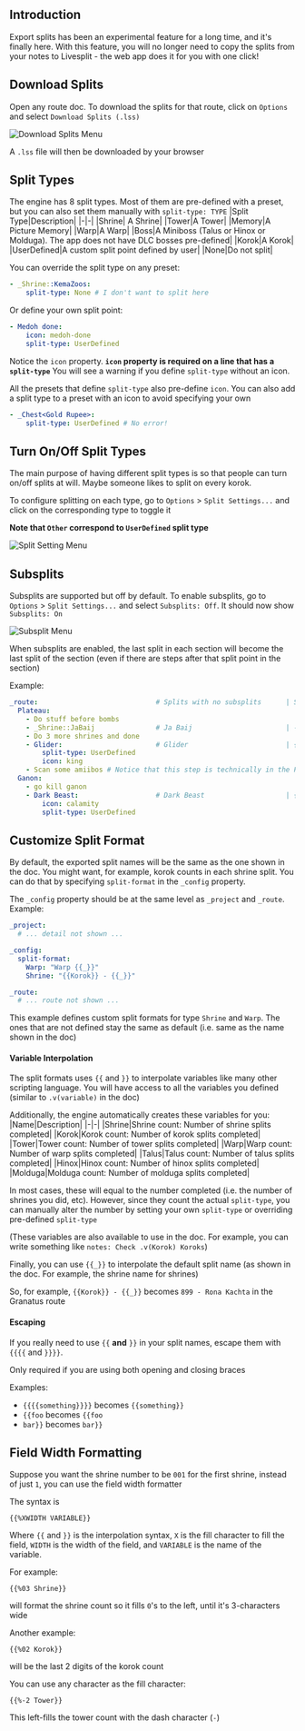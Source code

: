 ## Introduction
Export splits has been an experimental feature for a long time, and it's finally here. With this feature, you will no longer need to copy the splits from your notes to Livesplit - the web app does it for you with one click!

## Download Splits
Open any route doc. To download the splits for that route, click on `Options` and select `Download Splits (.lss)`

![Download Splits Menu](./DownloadSplitsMenu.png)

A `.lss` file will then be downloaded by your browser

## Split Types
The engine has 8 split types. Most of them are pre-defined with a preset, but you can also set them manually with `split-type: TYPE`
|Split Type|Description|
|-|-|
|Shrine| A Shrine|
|Tower|A Tower|
|Memory|A Picture Memory|
|Warp|A Warp|
|Boss|A Miniboss (Talus or Hinox or Molduga). The app does not have DLC bosses pre-defined|
|Korok|A Korok|
|UserDefined|A custom split point defined by user|
|None|Do not split|

You can override the split type on any preset:
```yaml
- _Shrine::KemaZoos:
    split-type: None # I don't want to split here
```

Or define your own split point:
```yaml
- Medoh done:
    icon: medoh-done
    split-type: UserDefined
```
Notice the `icon` property. **`icon` property is required on a line that has a `split-type`** You will see a warning if you define `split-type` without an icon.

All the presets that define `split-type` also pre-define `icon`. You can also add a split type to a preset with an icon to avoid specifying your own
```yaml
- _Chest<Gold Rupee>:
    split-type: UserDefined # No error!
```
## Turn On/Off Split Types
The main purpose of having different split types is so that people can turn on/off splits at will. Maybe someone likes to split on every korok.

To configure splitting on each type, go to `Options` > `Split Settings...` and click on the corresponding type to toggle it

**Note that `Other` correspond to `UserDefined` split type**

![Split Setting Menu](./SplitSettingMenu.png)

## Subsplits
Subsplits are supported but off by default. To enable subsplits, go to `Options` > `Split Settings...` and select `Subsplits: Off`. It should now show `Subsplits: On`

![Subsplit Menu](./SubsplitMenu.png)

When subsplits are enabled, the last split in each section will become the last split of the section (even if there are steps after that split point in the section)

Example:
```yaml
_route:                             # Splits with no subsplits      | Splits with subsplits
  Plateau:
    - Do stuff before bombs
    - _Shrine::JaBaij               # Ja Baij                       | -Ja Baij
    - Do 3 more shrines and done
    - Glider:                       # Glider                        | {Plateau}Glider
        split-type: UserDefined
        icon: king
    - Scan some amiibos # Notice that this step is technically in the Plateau section, but on the splits, it will be in the next split
  Ganon:
    - go kill ganon
    - Dark Beast:                   # Dark Beast                    | {Ganon}Dark Beast
        icon: calamity
        split-type: UserDefined
```

## Customize Split Format
By default, the exported split names will be the same as the one shown in the doc. You might want, for example, korok counts in each shrine split. You can do that by specifying `split-format` in the `_config` property.

The `_config` property should be at the same level as `_project` and `_route`. Example:
```yaml
_project:
  # ... detail not shown ...

_config:
  split-format:
    Warp: "Warp {{_}}"
    Shrine: "{{Korok}} - {{_}}"

_route:
  # ... route not shown ...
```
This example defines custom split formats for type `Shrine` and `Warp`. The ones that are not defined stay the same as default (i.e. same as the name shown in the doc)

#### Variable Interpolation
The split formats uses `{{` and `}}` to interpolate variables like many other scripting language. You will have access to all the variables you defined (similar to `.v(variable)` in the doc)

Additionally, the engine automatically creates these variables for you:
|Name|Description|
|-|-|
|Shrine|Shrine count: Number of shrine splits completed|
|Korok|Korok count: Number of korok splits completed|
|Tower|Tower count: Number of tower splits completed|
|Warp|Warp count: Number of warp splits completed|
|Talus|Talus count: Number of talus splits completed|
|Hinox|Hinox count: Number of hinox splits completed|
|Molduga|Molduga count: Number of molduga splits completed|

In most cases, these will equal to the number completed (i.e. the number of shrines you did, etc). However, since they count the actual `split-type`, you can manually alter the number by setting your own `split-type` or overriding pre-defined `split-type`

(These variables are also available to use in the doc. For example, you can write something like `notes: Check .v(Korok) Koroks`)

Finally, you can use `{{_}}` to interpolate the default split name (as shown in the doc. For example, the shrine name for shrines)

So, for example, `{{Korok}} - {{_}}` becomes `899 - Rona Kachta` in the Granatus route

#### Escaping
If you really need to use `{{` **and** `}}` in your split names, escape them with `{{{{` and `}}}}`.

Only required if you are using both opening and closing braces

Examples:
- `{{{{something}}}}` becomes `{{something}}`
- `{{foo` becomes `{{foo`
- `bar}}` becomes `bar}}`

## Field Width Formatting
Suppose you want the shrine number to be `001` for the first shrine, instead of just `1`, you can use the field width formatter

The syntax is
```
{{%XWIDTH VARIABLE}}
```
Where `{{` and `}}` is the interpolation syntax, `X` is the fill character to fill the field, `WIDTH` is the width of the field, and `VARIABLE` is the name of the variable.

For example:
```
{{%03 Shrine}}
```
will format the shrine count so it fills `0`'s to the left, until it's 3-characters wide

Another example:
```
{{%02 Korok}}
```
will be the last 2 digits of the korok count

You can use any character as the fill character:
```
{{%-2 Tower}}
```
This left-fills the tower count with the dash character (`-`)
